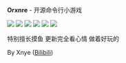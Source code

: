 **Orxnre** - 开源命令行小游戏

![](https://img.shields.io/badge/%E8%AF%AD%E8%A8%80-%E9%93%81%E9%94%88　~%20Rust%20Programming%20Language-ffc832)
![](https://img.shields.io/badge/%E8%BF%9B%E5%BA%A6-%E5%B7%B2%E6%96%B0%E5%BB%BA%E6%96%87%E4%BB%B6%E5%A4%B9　~%20mkdir%20c:/windows/system32-70ff5c)
![](https://img.shields.io/badge/%E5%8D%8F%E8%AE%AE-%E5%80%92%E8%BF%87%E6%9D%A5%E7%9A%84%E5%8D%8F%E8%AE%AE　~%20The%20Unlicense-2fbaff)
![](https://img.shields.io/badge/%E6%9C%80%E6%96%B0%E7%89%88%E6%9C%AC-%E8%87%AA%E5%B7%B1%E5%8E%BBReleases%E9%87%8C%E7%9C%8B　~%20Check%20it%20yourself-8955ef)
![](https://img.shields.io/badge/%E4%B8%8B%E6%AC%A1%E6%9B%B4%E6%96%B0-%E6%88%91%E4%B9%9F%E4%B8%8D%E7%9F%A5%E9%81%93%E4%BB%80%E4%B9%88%E6%97%B6%E5%80%99　~%20Till%20When%3F-f379ef)
![](https://img.shields.io/badge/%E6%9C%80%E9%95%BF%E6%9B%B4%E6%96%B0%E9%97%B4%E9%9A%94%E5%A4%A9%E6%95%B0-296-black)

特别擅长摸鱼 更新完全看心情 做着好玩的

By Xnye ([Bilibili](https://space.bilibili.com/357881808))
